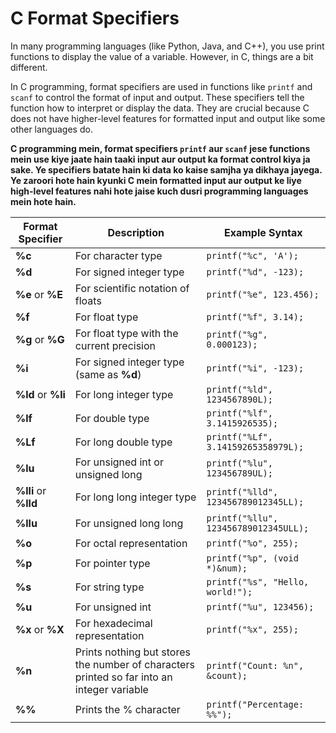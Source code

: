 # C Format Specifiers

In many programming languages (like Python, Java, and C++), you use print functions to display the value of a variable. However, in C, things are a bit different.

In C programming, format specifiers are used in functions like `printf` and `scanf` to control the format of input and output. These specifiers tell the function how to interpret or display the data. They are crucial because C does not have higher-level features for formatted input and output like some other languages do.



**C programming mein, format specifiers `printf` aur `scanf` jese functions mein use kiye jaate hain taaki input aur output ka format control kiya ja sake. Ye specifiers batate hain ki data ko kaise samjha ya dikhaya jayega. Ye zaroori hote hain kyunki C mein formatted input aur output ke liye high-level features nahi hote jaise kuch dusri programming languages mein hote hain.**




<table>
    <thead>
        <tr>
            <th>Format Specifier</th>
            <th>Description</th>
            <th>Example Syntax</th>
        </tr>
    </thead>
    <tbody>
        <tr>
            <td><strong>%c</strong></td>
            <td>For character type</td>
            <td><code>printf("%c", 'A');</code></td>
        </tr>
        <tr>
            <td><strong>%d</strong></td>
            <td>For signed integer type</td>
            <td><code>printf("%d", -123);</code></td>
        </tr>
        <tr>
            <td><strong>%e</strong> or <strong>%E</strong></td>
            <td>For scientific notation of floats</td>
            <td><code>printf("%e", 123.456);</code></td>
        </tr>
        <tr>
            <td><strong>%f</strong></td>
            <td>For float type</td>
            <td><code>printf("%f", 3.14);</code></td>
        </tr>
        <tr>
            <td><strong>%g</strong> or <strong>%G</strong></td>
            <td>For float type with the current precision</td>
            <td><code>printf("%g", 0.000123);</code></td>
        </tr>
        <tr>
            <td><strong>%i</strong></td>
            <td>For signed integer type (same as <strong>%d</strong>)</td>
            <td><code>printf("%i", -123);</code></td>
        </tr>
        <tr>
            <td><strong>%ld</strong> or <strong>%li</strong></td>
            <td>For long integer type</td>
            <td><code>printf("%ld", 1234567890L);</code></td>
        </tr>
        <tr>
            <td><strong>%lf</strong></td>
            <td>For double type</td>
            <td><code>printf("%lf", 3.1415926535);</code></td>
        </tr>
        <tr>
            <td><strong>%Lf</strong></td>
            <td>For long double type</td>
            <td><code>printf("%Lf", 3.14159265358979L);</code></td>
        </tr>
        <tr>
            <td><strong>%lu</strong></td>
            <td>For unsigned int or unsigned long</td>
            <td><code>printf("%lu", 123456789UL);</code></td>
        </tr>
        <tr>
            <td><strong>%lli</strong> or <strong>%lld</strong></td>
            <td>For long long integer type</td>
            <td><code>printf("%lld", 123456789012345LL);</code></td>
        </tr>
        <tr>
            <td><strong>%llu</strong></td>
            <td>For unsigned long long</td>
            <td><code>printf("%llu", 123456789012345ULL);</code></td>
        </tr>
        <tr>
            <td><strong>%o</strong></td>
            <td>For octal representation</td>
            <td><code>printf("%o", 255);</code></td>
        </tr>
        <tr>
            <td><strong>%p</strong></td>
            <td>For pointer type</td>
            <td><code>printf("%p", (void *)&num);</code></td>
        </tr>
        <tr>
            <td><strong>%s</strong></td>
            <td>For string type</td>
            <td><code>printf("%s", "Hello, world!");</code></td>
        </tr>
        <tr>
            <td><strong>%u</strong></td>
            <td>For unsigned int</td>
            <td><code>printf("%u", 123456);</code></td>
        </tr>
        <tr>
            <td><strong>%x</strong> or <strong>%X</strong></td>
            <td>For hexadecimal representation</td>
            <td><code>printf("%x", 255);</code></td>
        </tr>
        <tr>
            <td><strong>%n</strong></td>
            <td>Prints nothing but stores the number of characters printed so far into an integer variable</td>
            <td><code>printf("Count: %n", &count);</code></td>
        </tr>
        <tr>
            <td><strong>%%</strong></td>
            <td>Prints the % character</td>
            <td><code>printf("Percentage: %%");</code></td>
        </tr>
    </tbody>
</table>

